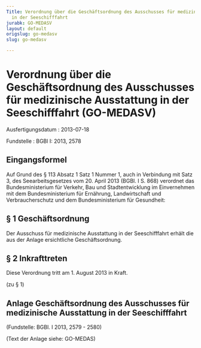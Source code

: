 ```yaml
---
Title: Verordnung über die Geschäftsordnung des Ausschusses für medizinische Ausstattung
  in der Seeschifffahrt
jurabk: GO-MEDASV
layout: default
origslug: go-medasv
slug: go-medasv

---
```


# Verordnung über die Geschäftsordnung des Ausschusses für medizinische Ausstattung in der Seeschifffahrt (GO-MEDASV)

Ausfertigungsdatum
:   2013-07-18

Fundstelle
:   BGBl I: 2013, 2578


## Eingangsformel

Auf Grund des § 113 Absatz 1 Satz 1 Nummer 1, auch in Verbindung mit
Satz 3, des Seearbeitsgesetzes vom 20. April 2013 (BGBl. I S. 868)
verordnet das Bundesministerium für Verkehr, Bau und Stadtentwicklung
im Einvernehmen mit dem Bundesministerium für Ernährung,
Landwirtschaft und Verbraucherschutz und dem Bundesministerium für
Gesundheit:


## § 1 Geschäftsordnung

Der Ausschuss für medizinische Ausstattung in der Seeschifffahrt
erhält die aus der Anlage ersichtliche Geschäftsordnung.


## § 2 Inkrafttreten

Diese Verordnung tritt am 1. August 2013 in Kraft.

(zu § 1)

## Anlage Geschäftsordnung des Ausschusses für medizinische Ausstattung in der Seeschifffahrt

(Fundstelle: BGBl. I 2013, 2579 - 2580)

(Text der Anlage siehe: GO-MEDAS)

